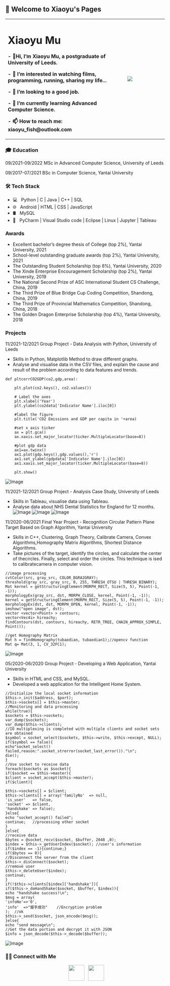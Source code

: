 ## 👨 Welcome to Xiaoyu's Pages

<table border="0">
  <tr>
    <td width="75%">
      <h1> Xiaoyu Mu</h1>
      <p><b>- 👋Hi, I’m Xiaoyu Mu, a postgraduate of University of Leeds.</b></p>
      <p><b>- 👀 I’m interested in watching films, programming, running, sharing my life...</b></p>
      <p><b>- 💞️ I’m looking to a good job.</b></p>
      <p><b>- 🌱 I’m currently learning Advanced Computer Science.</b></p>
      <p><b>- 📫 How to reach me:  xiaoyu_fish@outlook.com</b></p>
    </td>
    <td width="25%">
      <img src="XiaoyuMu.png">      
    </td>
  </tr>
</table>


### 🎓 Education
09/2021-09/2022   MSc in Advanced Computer Science, University of Leeds


09/2017-07/2021   BSc in Computer Science, Yantai University

### 🛠 Tech Stack

- 💻 &nbsp; Python | C | Java | C++ | SQL 
- 🌐 &nbsp; Android | HTML | CSS | JavaScript 
- 🛢 &nbsp; MySQL 
- 🔧 &nbsp; PyCharm | Visual Studio code | Eclipse | Linux | Jupyter | Tableau
 
### Awards

- Excellent bachelor’s degree thesis of College (top 2%), Yantai University, 2021
- School-level outstanding graduate awards (top 2%), Yantai University, 2021
- The Outstanding Student Scholarship (top 8%), Yantai University, 2020
- The Xinde Enterprise Encouragement Scholarship (top 2%), Yantai University, 2019
- The National Second Prize of ASC International Student CS Challenge, China, 2019
- The Third Prize of Blue Bridge Cup Coding Competition, Shandong, China, 2019
- The Third Prize of Provincial Mathematics Competition, Shandong, China, 2018
- The Golden Dragon Enterprise Scholarship (top 4%), Yantai University, 2018

### Projects
11/2021-12/2021  Group Project - Data Analysis with Python, University of Leeds
- Skills in Python, Matplotlib Method to draw different graphs.
- Analyse and visualise data in the CSV files, and explain the cause and result of the problem according to data features and trends.
```
def pltcorrCO2GDP(co2,gdp,area):

    plt.plot(co2.keys(), co2.values())

    # Label the axes
    plt.xlabel('Year')
    plt.ylabel(co2data['Indicator Name'].iloc[0])

    #label the figure
    plt.title('CO2 Emissions and GDP per capita in '+area)

    #set x axis ticker
    ax = plt.gca()
    ax.xaxis.set_major_locator(ticker.MultipleLocator(base=8))

    #plot gdp data
    ax1=ax.twinx()
    ax1.plot(gdp.keys(),gdp.values(),'r')
    ax1.set_ylabel(gdpdata['Indicator Name'].iloc[0])
    ax1.xaxis.set_major_locator(ticker.MultipleLocator(base=8))

    plt.show()
```
![Image](P4DS1.png)

11/2021-12/2021  Group Project - Analysis Case Study, University of Leeds
- Skills in Tableau, visualise data using Tableau.
- Analyse data about NHS Dental Statistics for England for 12 months.
![Image](Tableau2.png)
![Image](Tableau1.png)
![Image](Tableau3.png)

11/2020-06/2021  Final Year Project - Recognition Circular Pattern Plane Target Based on Graph Algorithm, Yantai University
- Skills in C++, Clustering, Graph Theory, Calibrate Camera, Convex Algorithms,Homography Matrix Algorithms, Shortest Distance Algorithms.
- Take pictures of the target, identify the circles, and calculate the center of thecircles. Finally, select and order the circles. This technique is ised to calibratecamera in computer vision.

```
//image processing
cvtColor(src, gray_src, COLOR_BGRA2GRAY); 
threshold(gray_src, gray_src, 0, 255, THRESH_OTSU | THRESH_BINARY); 
Mat kernel = getStructuringElement(MORPH_RECT, Size(5, 5), Point(-1, -1)); 
morphologyEx(gray_src, dst, MORPH_CLOSE, kernel, Point(-1, -1)); 
kernel = getStructuringElement(MORPH_RECT, Size(5, 5), Point(-1, -1)); 
morphologyEx(dst, dst, MORPH_OPEN, kernel, Point(-1, -1)); 
imshow("open image", dst); 
vector <vector<Point> > contours; 
vector<Vec4i> hireachy; 
findContours(dst, contours, hireachy, RETR_TREE, CHAIN_APPROX_SIMPLE, Point());

//get Homography Matrix 
Mat h = findHomography(tubaodian, tubaodian1);//opencv function
Mat q= Mat(3, 1, CV_32FC1);
```

![Image](Finalyearproject.png)


05/2020-06/2020  Group Project - Developing a Web Application, Yantai University
- Skills in HTML and CSS, and MySQL.
- Developed a web application for the Intelligent Home System.

``` 
//Initialize the local socket information  
$this->_init($address, $port);
$this->sockets[] = $this->master;
//Monitoring and data processing
while(true){
$sockets = $this->sockets;
var_dump($sockets);
var_dump($this->clients);
//IO multiplexing is completed with multiple clients and socket sets are obtained
$symbol = socket_select($sockets, $this->write, $this->except, NULL);
if($symbol == false){
echo"socket_select() failed,reason:".socket_strerror(socket_last_error())."\n";
die();
}
//Use socket to receive data  
foreach($sockets as $socket){
if($socket == $this->master){
$client = socket_accept($this->master);
if($client){

$this->sockets[] = $client;
$this->clients[] = array('familyNo'  => null,
'is_user'	=> false,	
'socket' => $client,
'handshake' => false);
}else{
echo "socket_accept() failed";
continue;	//processing other socket
}
}else{
//receive data
$bytes = @socket_recv($socket, $buffer, 2048 ,0);
$index = $this->_getUserIndex($socket);	//user's information
if($index == -1){continue;}
if($bytes == 0){
//Disconnect the server from the client
$this->_disConnect($socket);
//remove user
$this->_deleteUser($index);
continue;
}
if(!$this->clients[$index]['handshake']){
if($this->_doHandShake($socket, $buffer, $index)){
echo "handshake success!\n";
$msg = array(
'infoNo'=>'0',
'info'	=>"握手成功"	//Encryption problem
);	//ok
$this->_send($socket, json_encode($msg));
}else{
echo "send message\n";
//Get the data portion and decrypt it with JSON
$info = json_decode($this->_decode($buffer));

```

![Image](homesystem.png)

<h3> 🤝🏻 Connect with Me </h3>

<p align="center"> 
&nbsp; <a href="https://www.linkedin.com/in/xiaoyu-mu-b07912223/" target="_blank" rel="noopener noreferrer"><img src="https://img.icons8.com/plasticine/100/000000/linkedin.png" width="50" /></a>
&nbsp; <a href="mailto:xiaoyu_fish@outlook.com" target="_blank" rel="noopener noreferrer"><img src="https://img.icons8.com/plasticine/100/000000/gmail.png"  width="50" /></a>
</p>
